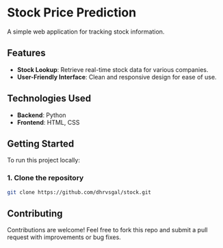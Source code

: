 # Stock Price Prediction

A simple web application for tracking stock information.

## Features

- **Stock Lookup**: Retrieve real-time stock data for various companies.
- **User-Friendly Interface**: Clean and responsive design for ease of use.

## Technologies Used

- **Backend**: Python
- **Frontend**: HTML, CSS

## Getting Started

To run this project locally:

### 1. Clone the repository

```bash
git clone https://github.com/dhrvsgal/stock.git
```

## Contributing
Contributions are welcome! Feel free to fork this repo and submit a pull request with improvements or bug fixes.
